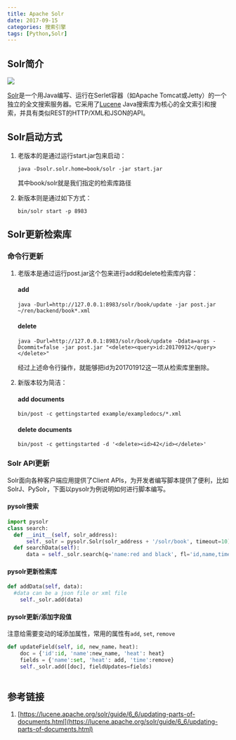 ```yaml
---
title: Apache Solr
date: 2017-09-15 
categories: 搜索引擎
tags: [Python,Solr]	
---
```


## Solr简介
![](https://ws1.sinaimg.cn/large/73d640f7gy1ftl9vx234bj20fa08gtbk.jpg)

[Solr](http://lucene.apache.org/solr/)是一个用Java编写、运行在Serlet容器（如Apache Tomcat或Jetty）的一个独立的全文搜索服务器。它采用了[Lucene](http://lucene.apache.org/) Java搜索库为核心的全文索引和搜索，并具有类似REST的HTTP/XML和JSON的API。
<escape><!-- more --></escape>

## Solr启动方式

1. 老版本的是通过运行start.jar包来启动：

   ```shell
   java -Dsolr.solr.home=book/solr -jar start.jar
   ```

   其中book/solr就是我们指定的检索库路径

2. 新版本则是通过如下方式：

   ```shell
   bin/solr start -p 8983
   ```

## Solr更新检索库

### 命令行更新

1. 老版本是通过运行post.jar这个包来进行add和delete检索库内容：

   #### add

   ```shell
   java -Durl=http://127.0.0.1:8983/solr/book/update -jar post.jar ~/ren/backend/book*.xml
   ```

   #### delete

   ```shell
   java -Durl=http://127.0.0.1:8983/solr/book/update -Ddata=args -Dcommit=false -jar post.jar "<delete><query>id:20170912</query></delete>"
   ```

   经过上述命令行操作，就能够把id为201701912这一项从检索库里删除。

2. 新版本较为简洁：

   #### add documents

   ```shell
   bin/post -c gettingstarted example/exampledocs/*.xml
   ```

   #### delete documents

   ```shell
   bin/post -c gettingstarted -d '<delete><id>42</id></delete>'
   ```

### Solr API更新

Solr面向各种客户端应用提供了Client APIs，为开发者编写脚本提供了便利，比如SolrJ、PySolr，下面以pysolr为例说明如何进行脚本编写。

#### pysolr搜索

```python
import pysolr
class search:	
  def __init__(self, solr_address):
      self._solr = pysolr.Solr(solr_address + '/solr/book', timeout=10)
  def searchData(self):
      data = self._solr.search(q='name:red and black', fl='id,name,time', start=0, rows=10)
```
#### pysolr更新检索库

```python
def addData(self, data):
  #data can be a json file or xml file
	self._solr.add(data)
```

#### pysolr更新/添加字段值

注意给需要变动的域添加属性，常用的属性有`add`, `set`, `remove`

```python
def updateField(self, id, new_name，heat):
	doc = {'id':id, 'name':new_name, 'heat': heat}
	fields = {'name':set, 'heat': add, 'time':remove}
 	self._solr.add([doc], fieldUpdates=fields)
  
```

## 参考链接

1. [https://lucene.apache.org/solr/guide/6_6/updating-parts-of-documents.html](https://lucene.apache.org/solr/guide/6_6/updating-parts-of-documents.html)


